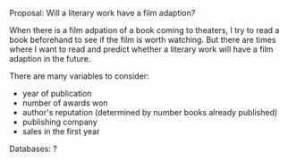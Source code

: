 Proposal: Will a literary work have a film adaption?

When there is a film adpation of a book coming to theaters, I try to read a book beforehand to see if the film is worth watching. But there are times where I want to read and predict whether a literary work will have a film adaption in the future.

There are many variables to consider:
- year of publication
- number of awards won
- author's reputation (determined by number books already published)
- publishing company
- sales in the first year

Databases: ?
